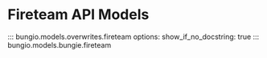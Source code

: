 # Fireteam API Models

::: bungio.models.overwrites.fireteam
options:
    show_if_no_docstring: true
::: bungio.models.bungie.fireteam
